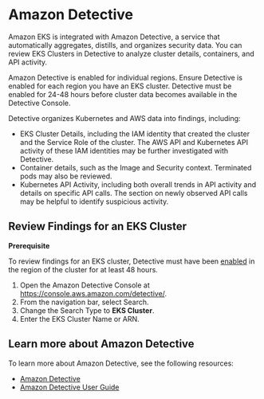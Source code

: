 # Amazon Detective

Amazon EKS is integrated with Amazon Detective, a service that automatically aggregates, distills, and organizes security data. You can review EKS Clusters in Detective to analyze cluster details, containers, and API activity. 

Amazon Detective is enabled for individual regions. Ensure Detective is enabled for each region you have an EKS cluster. Detective must be enabled for 24-48 hours before cluster data becomes available in the Detective Console. 

Detective organizes Kubernetes and AWS data into findings, including:

- EKS Cluster Details, including the IAM identity that created the cluster and the Service Role of the cluster. The AWS API and Kubernetes API activity of these IAM identities may be further investigated with Detective.
- Container details, such as the Image and Security context. Terminated pods may also be reviewed. 
- Kubernetes API Activity, including both overall trends in API activity and details on specific API calls. The section on newly observed API calls may be helpful to identify suspicious activity. 

## Review Findings for an EKS Cluster

**Prerequisite**

To review findings for an EKS cluster, Detective must have been [enabled](https://docs.aws.amazon.com/detective/latest/adminguide/detective-setup.html) in the region of the cluster for at least 48 hours. 

1. Open the Amazon Detective Console at https://console.aws.amazon.com/detective/.
2. From the navigation bar, select Search.
3. Change the Search Type to **EKS Cluster**. 
4. Enter the EKS Cluster Name or ARN. 


## Learn more about Amazon Detective

To learn more about Amazon Detective, see the following resources:
+ [Amazon Detective](http://aws.amazon.com/detective/)
+ [Amazon Detective User Guide](https://docs.aws.amazon.com/detective/index.html)

